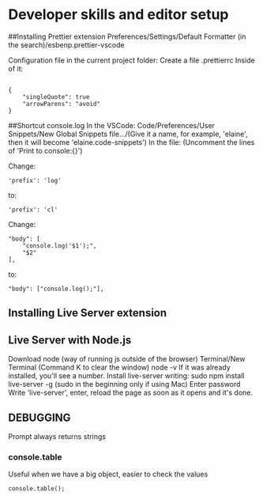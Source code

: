 # Developer skills and editor setup

##Installing Prettier extension
Preferences/Settings/Default Formatter (in the search)/esbenp.prettier-vscode

Configuration file in the current project folder:
Create a file .prettierrc
Inside of it:

```

{
    "singleQuote": true
    "arrowParens": "avoid"
}

```

##Shortcut console.log
In the VSCode:
Code/Preferences/User Snippets/New Global Snippets file.../(Give it a name, for example, 'elaine', then it will become 'elaine.code-snippets')
In the file:
(Uncomment the lines of 'Print to console:{}')

Change:

```
'prefix': 'log'
```

to:

```
'prefix': 'cl'
```

Change:

```
"body": [
    "console.log('$1');",
    "$2"
],
```

to:

```
"body": ["console.log();"],
```

## Installing Live Server extension

## Live Server with Node.js

Download node (way of running js outside of the browser)
Terminal/New Terminal
(Command K to clear the window)
node -v
If it was already installed, you'll see a number. 
Install live-server writing:
sudo npm install live-server -g
(sudo in the beginning only if using Mac)
Enter password
Write 'live-server', enter, reload the page as soon as it opens and it's done.

## DEBUGGING

Prompt always returns strings

### console.table 
Useful when we have a big object, easier to check the values
````
console.table(); 
````

